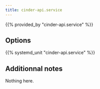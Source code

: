 ```yaml
---
title: cinder-api.service
---
```


{{% provided_by "cinder-api.service" %}}

## Options

{{% systemd_unit "cinder-api.service" %}}

## Additionnal notes

Nothing here.
